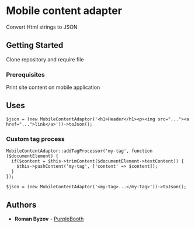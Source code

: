 # Mobile content adapter

Convert Html strings to JSON

## Getting Started

Clone repository and require file

### Prerequisites

Print site content on mobile application

## Uses

```
$json = (new MobileContentAdaptor('<h1>Header</h1><p><img src="..."><a href="...">link</a>'))->toJson();

```

### Custom tag process

```
MobileContentAdaptor::addTagProcessor('my-tag', function ($documentElement) {
  if($content = $this->trimContent($documentElement->textContent)) {
    $this->pushContent('my-tag', ['content' => $content]);
  }
});

$json = (new MobileContentAdaptor('<my-tag>...</my-tag>'))->toJson();

```
## Authors

* **Roman Byzov** - [PurpleBooth](https://github.com/romikon164)

